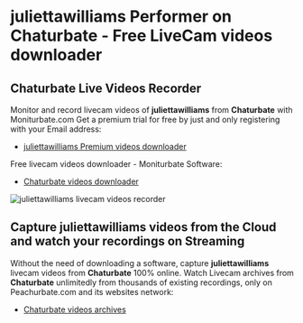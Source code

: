 # juliettawilliams Performer on Chaturbate - Free LiveCam videos downloader

## Chaturbate Live Videos Recorder

Monitor and record livecam videos of **juliettawilliams** from **Chaturbate** with Moniturbate.com
Get a premium trial for free by just and only registering with your Email address:
* [juliettawilliams Premium videos downloader](https://moniturbate.com/request-demo-licence-key.html)

Free livecam videos downloader - Moniturbate Software:
* [Chaturbate videos downloader](https://moniturbate.com/moniturbate-download-software.html)

![juliettawilliams livecam videos recorder](https://peachurnet.com/templates/moniturbate-software.png)


## Capture juliettawilliams videos from the Cloud and watch your recordings on Streaming

Without the need of downloading a software, capture **juliettawilliams** livecam videos from **Chaturbate** 100% online.
Watch Livecam archives from **Chaturbate** unlimitedly from thousands of existing recordings, only on Peachurbate.com and its websites network:
* [Chaturbate videos archives](https://peachurnet.com/)
